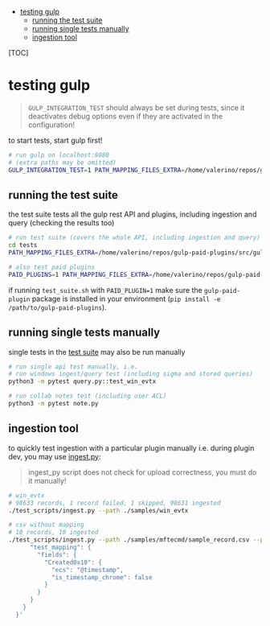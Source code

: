 - [testing gulp](#testing-gulp)
  - [running the test suite](#running-the-test-suite)
  - [running single tests manually](#running-single-tests-manually)
  - [ingestion tool](#ingestion-tool)

[TOC]

# testing gulp

> `GULP_INTEGRATION_TEST` should always be set during tests, since it deactivates debug options even if they are activated in the configuration!

to start tests, start gulp first!

~~~bash
# run gulp on localhost:8080
# (extra paths may be omitted)
GULP_INTEGRATION_TEST=1 PATH_MAPPING_FILES_EXTRA=/home/valerino/repos/gulp-paid-plugins/src/gulp-paid-plugins/mapping_files PATH_PLUGINS_EXTRA=/home/valerino/repos/gulp-paid-plugins/src/gulp-paid-plugins/plugins gulp
~~~

## running the test suite

the test suite tests all the gulp rest API and plugins, including ingestion and query (checking the results too)

~~~bash
# run test suite (covers the whole API, including ingestion and query)
cd tests
PATH_MAPPING_FILES_EXTRA=/home/valerino/repos/gulp-paid-plugins/src/gulp-paid-plugins/mapping_files ./test_suite.sh

# also test paid plugins
PAID_PLUGINS=1 PATH_MAPPING_FILES_EXTRA=/home/valerino/repos/gulp-paid-plugins/src/gulp-paid-plugins/mapping_files PATH_PLUGINS_EXTRA=/home/valerino/repos/gulp-paid-plugins/src/gulp-paid-plugins/plugins ./test_suite.sh
~~~

if running `test_suite.sh` with `PAID_PLUGIN=1` make sure the `gulp-paid-plugin` package is installed in your environment (`pip install -e /path/to/gulp-paid-plugins`).

## running single tests manually

single tests in the [test suite](../tests) may also be run manually

~~~bash
# run single api test manually, i.e.
# run windows ingest/query test (including sigma and stored queries)
python3 -m pytest query.py::test_win_evtx

# run collab notes test (including user ACL)
python3 -m pytest note.py
~~~

## ingestion tool

to quickly test ingestion with a particular plugin manually i.e. during plugin dev, you may use [ingest.py](../test_scripts/ingest.py):

> ingest_py script does not check for upload correctness, you must do it manually!

~~~bash
# win_evtx
# 98633 records, 1 record failed, 1 skipped, 98631 ingested
./test_scripts/ingest.py --path ./samples/win_evtx

# csv without mapping
# 10 records, 10 ingested
./test_scripts/ingest.py --path ./samples/mftecmd/sample_record.csv --plugin csv --plugin_params '{"mappings": {
      "test_mapping": {
        "fields": {
          "Created0x10": {
            "ecs": "@timestamp",
            "is_timestamp_chrome": false
          }
        }
      }
    }
  }'
~~~
